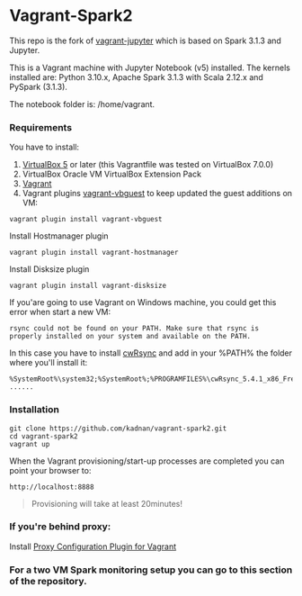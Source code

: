 # Vagrant-Spark2

This repo is the fork of [vagrant-jupyter](https://github.com/giabar/vagrant-jupyter) which is based on Spark 3.1.3 and Jupyter.

This is a Vagrant machine with Jupyter Notebook (v5) installed.
The kernels installed are: Python 3.10.x, Apache Spark 3.1.3 with Scala 2.12.x and PySpark (3.1.3).

The notebook folder is: /home/vagrant.


### Requirements
You have to install:

1. [VirtualBox 5](https://www.virtualbox.org/wiki/Downloads) or later (this Vagrantfile was tested on VirtualBox 7.0.0)
2. VirtualBox Oracle VM VirtualBox Extension Pack
3. [Vagrant](https://www.vagrantup.com)
4. Vagrant plugins [vagrant-vbguest](https://github.com/dotless-de/vagrant-vbguest) to keep updated the guest additions on VM:
```
vagrant plugin install vagrant-vbguest
```
Install Hostmanager plugin
```
vagrant plugin install vagrant-hostmanager
```
Install Disksize plugin
```
vagrant plugin install vagrant-disksize
```

If you'are going to use Vagrant on Windows machine, you could get this error when start a new VM:
```
rsync could not be found on your PATH. Make sure that rsync is properly installed on your system and available on the PATH.
```
In this case you have to install [cwRsync](http://www.rsync.net/resources/howto/windows_rsync.html) and add in your %PATH% the folder where you'll install it:

```
%SystemRoot%\system32;%SystemRoot%;%PROGRAMFILES%\cwRsync_5.4.1_x86_Free; ......
```


### Installation

```
git clone https://github.com/kadnan/vagrant-spark2.git
cd vagrant-spark2
vagrant up
```

When the Vagrant provisioning/start-up processes are completed you can point your browser to:

```
http://localhost:8888
```
> Provisioning will take at least 20minutes!


### If you're behind proxy:

Install [Proxy Configuration Plugin for Vagrant](https://github.com/tmatilai/vagrant-proxyconf/)

### For a two VM Spark monitoring setup you can go to this section of the repository.

